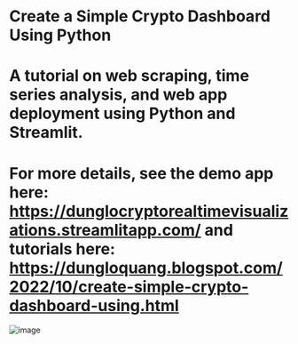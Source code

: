 # Create a Simple Crypto Dashboard Using Python
# A tutorial on web scraping, time series analysis, and web app deployment using Python and Streamlit.
# For more details, see the demo app here: https://dunglocryptorealtimevisualizations.streamlitapp.com/ and tutorials here: https://dungloquang.blogspot.com/2022/10/create-simple-crypto-dashboard-using.html
![image](https://user-images.githubusercontent.com/69133619/198064106-7b027abc-022a-4c41-bcda-9bcb63c6f4db.png)
